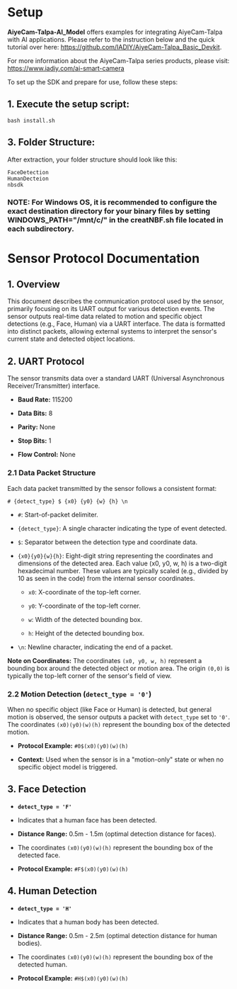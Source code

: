 # Setup
**AiyeCam-Talpa-AI_Model** offers examples for integrating AiyeCam-Talpa with AI applications. 
Please refer to the instruction below and the quick tutorial over here: https://github.com/IADIY/AiyeCam-Talpa_Basic_Devkit.

For more information about the AiyeCam-Talpa series products, please visit: https://www.iadiy.com/ai-smart-camera

To set up the SDK and prepare for use, follow these steps:

## 1. Execute the setup script:
```
bash install.sh
```
## 3. Folder Structure:

After extraction, your folder structure should look like this:
```
FaceDetection
HumanDecteion
nbsdk
```

### NOTE: For Windows OS, it is recommended to configure the exact destination directory for your binary files by setting WINDOWS_PATH="/mnt/c/" in the creatNBF.sh file located in each subdirectory.


# Sensor Protocol Documentation

## 1. Overview

This document describes the communication protocol used by the sensor, primarily focusing on its UART output for various detection events. The sensor outputs real-time data related to motion and specific object detections (e.g., Face, Human) via a UART interface. The data is formatted into distinct packets, allowing external systems to interpret the sensor's current state and detected object locations.

## 2. UART Protocol

The sensor transmits data over a standard UART (Universal Asynchronous Receiver/Transmitter) interface.

* **Baud Rate:** 115200

* **Data Bits:** 8

* **Parity:** None

* **Stop Bits:** 1

* **Flow Control:** None

### 2.1 Data Packet Structure

Each data packet transmitted by the sensor follows a consistent format:

`# {detect_type} $ {x0} {y0} {w} {h} \n`

* `#`: Start-of-packet delimiter.

* `{detect_type}`: A single character indicating the type of event detected.

* `$`: Separator between the detection type and coordinate data.

* `{x0}{y0}{w}{h}`: Eight-digit string representing the coordinates and dimensions of the detected area. Each value (x0, y0, w, h) is a two-digit hexadecimal number. These values are typically scaled (e.g., divided by 10 as seen in the code) from the internal sensor coordinates.

  * `x0`: X-coordinate of the top-left corner.

  * `y0`: Y-coordinate of the top-left corner.

  * `w`: Width of the detected bounding box.

  * `h`: Height of the detected bounding box.

* `\n`: Newline character, indicating the end of a packet.

**Note on Coordinates:** The coordinates `(x0, y0, w, h)` represent a bounding box around the detected object or motion area. The origin `(0,0)` is typically the top-left corner of the sensor's field of view.

### 2.2 Motion Detection (`detect_type = '0'`)

When no specific object (like Face or Human) is detected, but general motion is observed, the sensor outputs a packet with `detect_type` set to `'0'`. The coordinates `(x0)(y0)(w)(h)` represent the bounding box of the detected motion.

* **Protocol Example:** `#0$(x0)(y0)(w)(h)`

* **Context:** Used when the sensor is in a "motion-only" state or when no specific object model is triggered.

## 3. Face Detection

* **`detect_type = 'F'`**

* Indicates that a human face has been detected.

* **Distance Range:** 0.5m - 1.5m (optimal detection distance for faces).

* The coordinates `(x0)(y0)(w)(h)` represent the bounding box of the detected face.

* **Protocol Example:** `#F$(x0)(y0)(w)(h)`

## 4. Human Detection

* **`detect_type = 'H'`**

* Indicates that a human body has been detected.

* **Distance Range:** 0.5m - 2.5m (optimal detection distance for human bodies).

* The coordinates `(x0)(y0)(w)(h)` represent the bounding box of the detected human.

* **Protocol Example:** `#H$(x0)(y0)(w)(h)`



